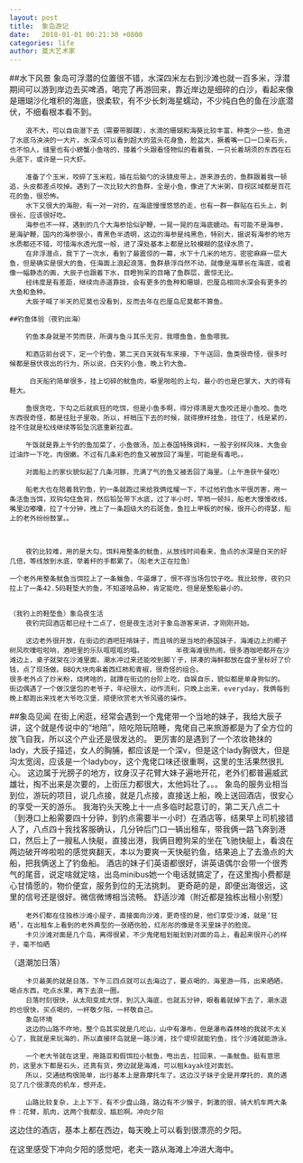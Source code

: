 ```yaml
---
layout: post
title:  象岛游记
date:   2018-01-01 00:21:30 +0800
categories: life 
author: 莫大艺术家
---
```

##水下风景
        象岛可浮潜的位置很不错，水深四米左右到沙滩也就一百多米，浮潜期间可以游到岸边去买啤酒，喝完了再游回来，靠近岸边是细碎的白沙，看起来像是珊瑚沙化堆积的海底，很柔软，有不少长刺海星蠕动，不少纯白色的鱼在沙底潜伏，不细看根本看不到。

        浪不大，可以自由潜下去（需要带脚蹼），水滴的珊瑚和海葵比较丰富，种类少一些，鱼进了水底乌泱泱的一大片，水深点可以看到超大的蓝头花身鱼，脸盆大，撅着嘴一口一口亲石头，也不怕人，缝里也有小螃蟹小鱼啥的，搂着个头跟看怪物似的看着我，一只长着胡须的东西在石头底下，或许是一只大虾。

        准备了个玉米，咬碎了玉米粒，插在后脑勺的泳镜皮带上，游来游去的，鱼群跟着我一顿追，头皮都差点咬掉。遇到了一次比较大的鱼群，全是小鱼，像进了大米粥，目视区域都是百花花的鱼，很恐怖。
        水下又很大的海胆，有一对一对的，在海底慢慢悠悠的走，也有一群一群贴在石头上，刺很长，应该很好吃。
        海参也不一样，遇到的几个大海参恰似驴鞭，一晃一晃的在海底蠕动。有可能不是海参，是海驴鞭，国内的海参很小，青黑色半透明，这边的海参是纯黑色，特别大，据说有海参的地方水质都还不错，可惜海水透光度一般，进了深处基本上都是比较模糊的蓝绿水质了。
        在非浮潜点，我下了一次水，看到了最震惊的一幕，水下十几米的地方，密密麻麻一层大鱼，但是确实是很大的鱼，任海面上浪起浪落，鱼群悬浮岿然不动，就像是海草长在海底，或者像一幅静态的画，大辰子也跟着下水，目瞪狗呆的目睹了鱼群层，震惊无比。
        经纬度是有差距，继续向赤道靠拢，会有更多的鱼种和珊瑚，巴厘岛相同水深会有更多的大鱼和鱼种。
        大辰子喊了半天的尼莫也没看到，反而去年在巴厘岛尼莫都不算鱼。

    ##钓鱼体验（夜钓出海）

        钓鱼本身就是不劳而获，所谓与鱼斗其乐无穷，我喂鱼鱼，鱼鱼喂我。

        和酒店前台说下，定一个钓鱼，第二天白天就有车来接，下午送回，鱼类很奇怪，很多时候都是昼伏夜出的行为，所以说，白天钓小鱼，晚上钓大鱼。

         白天船钓简单很多，挂上切碎的鱿鱼肉，噼里啪啦的上勾，最小的也是巴掌大，大的得有鞋大。

        鱼很贪吃，下勾之后就疯狂的吃饵，但是小鱼多啊，得分得清是大鱼咬还是小鱼咬。鱼吃东西很奇怪，都是往肚子里吸，所以，杆梢压下去的时候，就得撩杆挂鱼，挂住了，线是紧的，挂不住就是松线继续等铅坠沉底重新拉直。

        午饭就是靠上午钓的鱼加菜了，小鱼做汤，加上泰国特殊调料，一股子别样风味，大鱼会过油炸一下吃，肉很嫩。不过有几条彩色的鱼又被放回了海里，可能是有毒吧。。

        对面船上的家伙貌似起了几条河豚，充满了气的鱼又被丢回了海里。（上午渔获午餐吃）

        船老大也在陪着我钓鱼，钓一条就跑过来给我俩炫耀一下，不过他钓鱼水平很厉害，用一条活鱼当饵，双钩勾住鱼背，然后铅坠带下水底，过了半小时，竿梢一顿抖，船老大慢慢收线，嘴里边嘟囔，拉了十分钟，拽上了一条超级大的石斑鱼，鱼拉上甲板的时候，很开心的得瑟，船上的老外纷纷鼓掌。。

      

        夜钓比较难，用的是大勾，饵料用整条的鱿鱼，从放线时间看来，鱼点的水深是白天的好几倍，等线放到水底，举着杆的手都累了。（船老大正在拉鱼）

    一个老外用整条鱿鱼当饵拉上了一条鲅鱼，牛逼爆了，恨不得当场包饺子吃。我比较惨，夜钓只拉上了一条42.5码鞋垫大的鱼，不知道啥品种，肯定能吃，但是是整船最小的。

        
    （我钓上的鞋垫鱼）象岛夜生活
        夜钓完回酒店都已经十二点了，但是夜生活对于象岛游客来讲，才刚刚开始。

        这边老外很开放，在街边的酒吧狂啃妹子，而且啃的是当地的泰国妹子，海滩边上的椰子树风吹噗啦啦响，酒吧里的乐队哐哐哐的唱。        半夜海滩很热闹，很多酒咖吧都开在沙滩边上，桌子就架在沙滩里面，潮水冲过来还能咬到脚丫子，拼凑的海鲜都放在盘子里标好了价钱，点了现场做。BBQ大块肉串着西红柿和青椒，很奇怪的组合。
    很多老外点了炒米粉，烧烤啥的，就蹲在街边的台阶上吃，自娱自乐，貌似都是单身狗似的。
    街边偶遇了一个做汉堡包的老爷子，年纪很大，动作流利，只晚上出来，everyday，我俩每到晚上都跑出来找老大爷吃汉堡，顺便欣赏老大爷风骚的操作。    
   

##象岛见闻
        在街上闲逛，经常会遇到一个鬼佬带一个当地的妹子，我给大辰子讲，这个就是传说中的“地陪”，陪吃陪玩陪睡，鬼佬自己来旅游都是为了全方位的放飞自我，所以这个产业还是很发达的。
        更厉害的是遇到了一个浓妆艳抹的lady，大辰子描述，女人的胸脯，都应该是一个深v，但是这个lady胸很大，但是沟太宽阔，应该是一个ladyboy，这个鬼佬口味还很重啊，这里的生活果然很扎心。
        这边属于光膀子的地方，纹身汉子花臂大妹子遍地开花，老外们都普遍威武雄壮，掏不出来是次要的，上街压力都很大，太他妈壮了。。。
        象岛的服务业相当到位，游玩的项目，说几点接，就是几点接，直接送上船，晚上送回酒店，很安心的享受一天的游乐。
        我海钓头天晚上十一点多临时起意订的，第二天八点二十（到港口上船需要四十分钟，到钓点需要半一小时）在酒店等，结果早上司机接错人了，八点四十我找客服确认，几分钟后门口一辆出租车，带我俩一路飞奔到港口，然后上了一艘私人快艇，直接出港，我俩目瞪狗呆的坐在飞驰快艇上，看浪在两边破开哗啦啦的感觉爽翻天，本以为要爽一天快艇钓鱼，结果追上了去渔点的大船，把我俩送上了钓鱼船。
        酒店的妹子们英语都很好，讲英语偶尔会带一个很秀气的尾音，说定啥就定啥，出岛minibus她一个电话就搞定了，在这里掏小费都是心甘情愿的，物价便宜，服务到位的无法挑刺。
    更奇葩的是，即便出海很远，这里的信号还是很好。微信微博相当流畅。
                舒适沙滩（附近都是独栋出租小别墅）

        老外们都在住独栋沙滩小屋子，直接面向沙滩，更奇怪的是，他们享受沙滩，就是‘狂晒’，在出租车上看到的老外典型的一张晒伤脸，红彤彤的像是冬天里妹子的脸庞。
        卡贝沙滩对面是几个岛，离得很紧，不少鬼佬租划艇划到对面的岛上，看起来很开心的样子，毫不怕晒

（退潮加日落）

        卡贝最美的就是日落，下午三四点就可以去海边了，要点喝的，海里游一阵，出来晒晒，喝点东西，吃点水果，再下去浪一圈。
        日落时刻很快，从太阳变成大饼，到沉入海底，也就五分钟，眼看着就掉下去了，潮水退的也很快，买点喝的，一杯敬夕阳，一杯敬自己。
        象岛环境
        这边的山路不咋地，整个岛其实就是几坨山，山中有瀑布，但是瀑布森林啥的我就不太关心了，我就是来玩海的，所以直接环岛就是一路沙滩，找个堤坝就能钓鱼，找个沙滩就能游泳。

        一个老大爷就在这里，用路亚和假饵拉小鱿鱼，甩出去，拉回来，一条鱿鱼。挺有意思的，这里水下都是石头，还真有货，旁边就是海滩，可以租kayak往对面划。
        所以，交通结构很简单，出行基本上是靠摩托车了。这边汉子妹子全是开摩托的，真的遇见了几个很漂亮的机车，想开走。

        山路比较复杂，上上下下，有不少盘山路，路边有不少猴子，刺激的很，骑大机车两大条件：花臂，肌肉，这两个我都没，尴尬啊。冲向夕阳
这边住的酒店，基本上都在西边，每天晚上可以看到很漂亮的夕阳。

在这里感受下冲向夕阳的感觉吧，老夫一路从海滩上冲进大海中。

